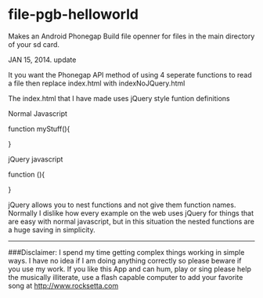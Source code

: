 file-pgb-helloworld
===================

Makes an Android Phonegap Build file openner for files in the main directory of your sd card.




JAN 15, 2014. update

It you want the Phonegap API method of using 4 seperate functions to read a file then replace 
index.html with indexNoJQuery.html   

The index.html that I have made uses jQuery style funtion definitions

Normal Javascript

function myStuff(){

}


jQuery javascript

function (){

}



jQuery allows you to nest functions and not give them function names. Normally I dislike how every example on the web uses jQuery for things that are easy with normal javascript, but in this situation the nested functions are a huge saving in simplicity.







************************************************************************************************************

###Disclaimer: I spend my time getting complex things working in simple ways. I have no idea if I am doing anything correctly so please beware if you use my work. If you like this App and can hum, play or sing please help the musically illiterate, use a flash capable computer to add your favorite song at http://www.rocksetta.com 
